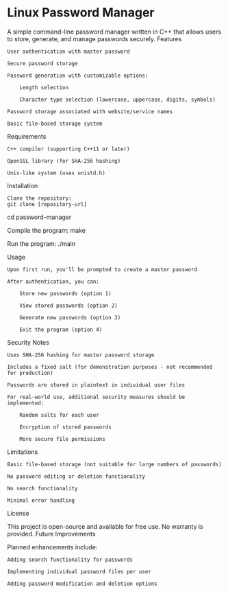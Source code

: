 # Linux Password Manager

A simple command-line password manager written in C++ that allows users to store, generate, and manage passwords securely.
Features

    User authentication with master password

    Secure password storage

    Password generation with customizable options:

        Length selection

        Character type selection (lowercase, uppercase, digits, symbols)

    Password storage associated with website/service names

    Basic file-based storage system

Requirements

    C++ compiler (supporting C++11 or later)

    OpenSSL library (for SHA-256 hashing)

    Unix-like system (uses unistd.h)

Installation

    Clone the repository:
    git clone [repository-url]
cd password-manager

Compile the program:
    make

Run the program:
    ./main


Usage

    Upon first run, you'll be prompted to create a master password

    After authentication, you can:

        Store new passwords (option 1)

        View stored passwords (option 2)

        Generate new passwords (option 3)

        Exit the program (option 4)

Security Notes

    Uses SHA-256 hashing for master password storage

    Includes a fixed salt (for demonstration purposes - not recommended for production)

    Passwords are stored in plaintext in individual user files

    For real-world use, additional security measures should be implemented:

        Random salts for each user

        Encryption of stored passwords

        More secure file permissions

Limitations

    Basic file-based storage (not suitable for large numbers of passwords)

    No password editing or deletion functionality

    No search functionality

    Minimal error handling

License

This project is open-source and available for free use. No warranty is provided.
Future Improvements

Planned enhancements include:

    Adding search functionality for passwords

    Implementing individual password files per user

    Adding password modification and deletion options
